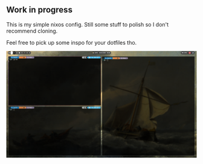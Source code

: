 ## Work in progress

This is my simple nixos config. Still some stuff to polish so I don't recommend cloning. 

Feel free to pick up some inspo for your dotfiles tho.

![](./assets/ss.png)
